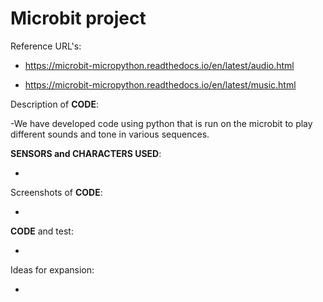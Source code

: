 # Microbit project
Reference URL's:

  - https://microbit-micropython.readthedocs.io/en/latest/audio.html

  - https://microbit-micropython.readthedocs.io/en/latest/music.html

Description of __CODE__:

  -We have developed code using python that is run on the microbit to play different sounds and tone in various sequences.
  
  __SENSORS and CHARACTERS USED__:

  -
  
Screenshots of __CODE__:

  -
  
__CODE__ and test:

  -
  
Ideas for expansion:

  -
  
  
